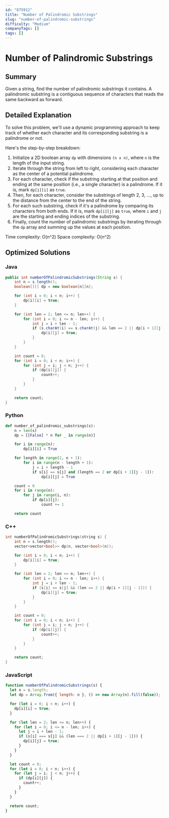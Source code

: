 ```yaml
---
id: "875912"
title: "Number of Palindromic Substrings"
slug: "number-of-palindromic-substrings"
difficulty: "Medium"
companyTags: []
tags: []
---
```


**Number of Palindromic Substrings**
======================================================

## Summary
Given a string, find the number of palindromic substrings it contains. A palindromic substring is a contiguous sequence of characters that reads the same backward as forward.

## Detailed Explanation
To solve this problem, we'll use a dynamic programming approach to keep track of whether each character and its corresponding substring is a palindrome or not.

Here's the step-by-step breakdown:

1. Initialize a 2D boolean array `dp` with dimensions `(n x n)`, where `n` is the length of the input string.
2. Iterate through the string from left to right, considering each character as the center of a potential palindrome.
3. For each character, check if the substring starting at that position and ending at the same position (i.e., a single character) is a palindrome. If it is, mark `dp[i][i]` as `true`.
4. Then, for each character, consider the substrings of length 2, 3, ..., up to the distance from the center to the end of the string.
5. For each such substring, check if it's a palindrome by comparing its characters from both ends. If it is, mark `dp[i][j]` as `true`, where `i` and `j` are the starting and ending indices of the substring.
6. Finally, count the number of palindromic substrings by iterating through the `dp` array and summing up the values at each position.

Time complexity: O(n^2)
Space complexity: O(n^2)

## Optimized Solutions
### Java
```java
public int numberOfPalindromicSubstrings(String s) {
    int n = s.length();
    boolean[][] dp = new boolean[n][n];

    for (int i = 0; i < n; i++) {
        dp[i][i] = true;
    }

    for (int len = 2; len <= n; len++) {
        for (int i = 0; i <= n - len; i++) {
            int j = i + len - 1;
            if (s.charAt(i) == s.charAt(j) && len == 2 || dp[i + 1][j - 1]) {
                dp[i][j] = true;
            }
        }
    }

    int count = 0;
    for (int i = 0; i < n; i++) {
        for (int j = i; j < n; j++) {
            if (dp[i][j]) {
                count++;
            }
        }
    }

    return count;
}
```

### Python
```python
def number_of_palindromic_substrings(s):
    n = len(s)
    dp = [[False] * n for _ in range(n)]

    for i in range(n):
        dp[i][i] = True

    for length in range(2, n + 1):
        for i in range(n - length + 1):
            j = i + length - 1
            if s[i] == s[j] and (length == 2 or dp[i + 1][j - 1]):
                dp[i][j] = True

    count = 0
    for i in range(n):
        for j in range(i, n):
            if dp[i][j]:
                count += 1

    return count
```

### C++
```cpp
int numberOfPalindromicSubstrings(string s) {
    int n = s.length();
    vector<vector<bool>> dp(n, vector<bool>(n));

    for (int i = 0; i < n; i++) {
        dp[i][i] = true;
    }

    for (int len = 2; len <= n; len++) {
        for (int i = 0; i <= n - len; i++) {
            int j = i + len - 1;
            if (s[i] == s[j] && (len == 2 || dp[i + 1][j - 1])) {
                dp[i][j] = true;
            }
        }
    }

    int count = 0;
    for (int i = 0; i < n; i++) {
        for (int j = i; j < n; j++) {
            if (dp[i][j]) {
                count++;
            }
        }
    }

    return count;
}
```

### JavaScript
```javascript
function numberOfPalindromicSubstrings(s) {
  let n = s.length;
  let dp = Array.from({ length: n }, () => new Array(n).fill(false));

  for (let i = 0; i < n; i++) {
    dp[i][i] = true;
  }

  for (let len = 2; len <= n; len++) {
    for (let i = 0; i <= n - len; i++) {
      let j = i + len - 1;
      if (s[i] === s[j] && (len === 2 || dp[i + 1][j - 1])) {
        dp[i][j] = true;
      }
    }
  }

  let count = 0;
  for (let i = 0; i < n; i++) {
    for (let j = i; j < n; j++) {
      if (dp[i][j]) {
        count++;
      }
    }
  }

  return count;
}
```